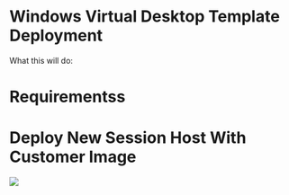 # Windows Virtual Desktop Template Deployment

What this will do:





# Requirementss





# Deploy New Session Host With Customer Image

<a href="https://portal.azure.com/#create/Microsoft.Template/uri/https%3A%2F%2Fraw.githubusercontent.com%2FRomero05%2FAzure-WVD%2Fmain%2FWVD-Templates%2FWVD-NewSessionHost%2FWVD-NewHostCumImg.json" target="_blank">
<a href="https://portal.azure.com/#create/Microsoft.Template/uri/https%3A%2F%2Fraw.githubusercontent.com%2FRomero05%2FAzure-WVD%2Fmain%2FWVD-Templates%2FWVD-NewSessionHost%2FWVD-NewHostCumImg.parameters.json" target="_blank">
  <img src="https://aka.ms/deploytoazurebutton"/>
</a>
